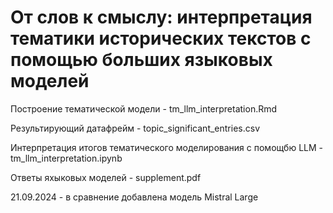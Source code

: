 # От слов к смыслу: интерпретация тематики исторических текстов с помощью больших языковых моделей


Построение тематической модели - tm_llm_interpretation.Rmd

Результирующий датафрейм - topic_significant_entries.csv

Интерпретация итогов тематического моделирования с помощбю LLM - tm_llm_interpretation.ipynb

Ответы яхыковых моделей - supplement.pdf



21.09.2024 - в сравнение добавлена модель Mistral Large
